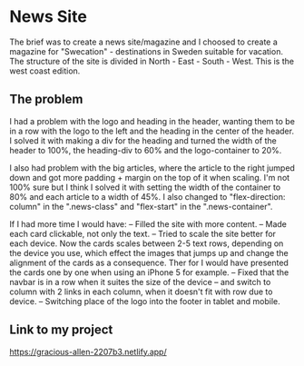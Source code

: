 # News Site

The brief was to create a news site/magazine and I choosed to create a magazine for "Swecation" - destinations in Sweden suitable for vacation. The structure of the site is divided in North - East - South - West. This is the west coast edition. 

## The problem

I had a problem with the logo and heading in the header, wanting them to be in a row with the logo to the left and the heading in the center of the header. I solved it with making a div for the heading and turned the width of the header to 100%, the heading-div to 60% and the logo-container to 20%. 

I also had problem with the big articles, where the article to the right jumped down and got more padding + margin on the top of it when scaling. I'm not 100% sure but I think I solved it with setting the width of the container to 80% and each article to a width of 45%. I also changed to "flex-direction: column" in the ".news-class" and "flex-start" in the ".news-container".

If I had more time I would have:
– Filled the site with more content.
– Made each card clickable, not only the text. 
– Tried to scale the site better for each device. Now the cards scales between 2-5 text rows, depending on the device you use, which effect the images that jumps up and change the alignment of the cards as a consequence. Ther
for I would have presented the cards one by one when using an iPhone 5 for example. 
– Fixed that the navbar is in a row when it suites the size of the device – and switch to column with 2 links in each column, when it doesn't fit with row due to device.
– Switching place of the logo into the footer in tablet and mobile.

## Link to my project
https://gracious-allen-2207b3.netlify.app/
